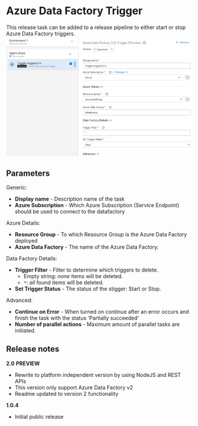 # Azure Data Factory Trigger

This release task can be added to a release pipeline to either start or stop Azure Data Factory triggers.
![](../images/screenshot-4.png)

## Parameters

Generic:

- **Display name** - Description name of the task
- **Azure Subscription** - Which Azure Subscription (Service Endpoint) should be used to connect to the datafactory

Azure Details:
- **Resource Group** - To which Resource Group is the Azure Data Factory deployed
- **Azure Data Factory** - The name of the Azure Data Factory.

Data Factory Details:
- **Trigger Filter** - Filter to determine which triggers to delete.
    - Empty string: *none* items will be deleted.
    - `*`: *all* found items will be deleted.
- **Set Trigger Status** - The status of the stigger: Start or Stop.

Advanced:
- **Continue on Error** - When turned on continue after an error occurs and finish the task with the status 'Partially succeeded'
- **Number of parallel actions** - Maximum amount of parallel tasks are initiated.

## Release notes

**2.0** **PREVIEW**

- Rewrite to platform independent version by using NodeJS and REST APIs
- This version only support Azure Data Factory v2
- Readme updated to version 2 functionality

**1.0.4**
- Initial public release